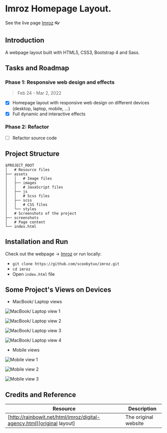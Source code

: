 # Imroz Homepage Layout.

See the live page [Imroz](https://scoobytux-imroz.vercel.app "Imroz") 👓

## Introduction

A webpage layout built with HTML5, CSS3, Bootstrap 4 and Sass.

## Tasks and Roadmap

### Phase 1: Responsive web design and effects

> Feb 24 - Mar 2, 2022

- [x] Homepage layout with responsive web design on different devices (desktop, laptop, mobile, ...)
- [x] Full dynamic and interactive effects

### Phase 2: Refactor

- [ ] Refactor source code

## Project Structure

```
$PROJECT_ROOT
│   # Resource files
├── assets
│   │   # Image files
│   ├── images
│   │   # JavaScript files
│   ├── js
│   │   # Scss files
│   ├── scss
│   │   # CSS files
│   └── styles
│   # Screenshots of the project
├── screenshots
│   # Page content
└── index.html
```

## Installation and Run

Check out the webpage -> [Imroz](https://scoobytux-imroz.vercel.app "Imroz") or run locally:

- `git clone https://github.com/scoobytux/imroz.git`
- `cd imroz`
- Open `index.html` file

## Some Project's Views on Devices

- MacBook/ Laptop views

![MacBook/ Laptop view 1](screenshots/laptop_view_1.png)

![MacBook/ Laptop view 2](screenshots/laptop_view_2.png)

![MacBook/ Laptop view 3](screenshots/laptop_view_3.png)

![MacBook/ Laptop view 4](screenshots/laptop_view_4.png)

- Mobile views

![Mobile view 1](screenshots/mobile_view_1.png)

![Mobile view 2](screenshots/mobile_view_2.png)

![Mobile view 3](screenshots/mobile_view_3.png)

## Credits and Reference

| Resource                                                               | Description          |
| ---------------------------------------------------------------------- | -------------------- |
| [http://rainbowit.net/html/imroz/digital-agency.html][original layout] | The original website |

[original layout]: http://rainbowit.net/html/imroz/digital-agency.html
